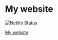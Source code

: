 # My website

[![Netlify Status](https://api.netlify.com/api/v1/badges/63d29d59-3703-4c59-9b56-545f4a5cd1f6/deploy-status)](https://app.netlify.com/sites/fgaz/deploys)

[My website](http://fgaz.github.io)
